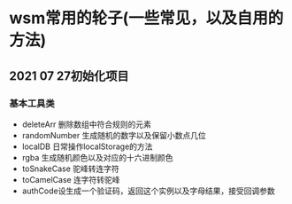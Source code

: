 # wsm常用的轮子(一些常见，以及自用的方法)

## 2021 07 27初始化项目

### 基本工具类
* deleteArr 删除数组中符合规则的元素
* randomNumber 生成随机的数字以及保留小数点几位
* localDB 日常操作localStorage的方法
* rgba 生成随机颜色以及对应的十六进制颜色
* toSnakeCase 驼峰转连字符
* toCamelCase 连字符转驼峰
* authCode设生成一个验证码，返回这个实例以及字母结果，接受回调参数